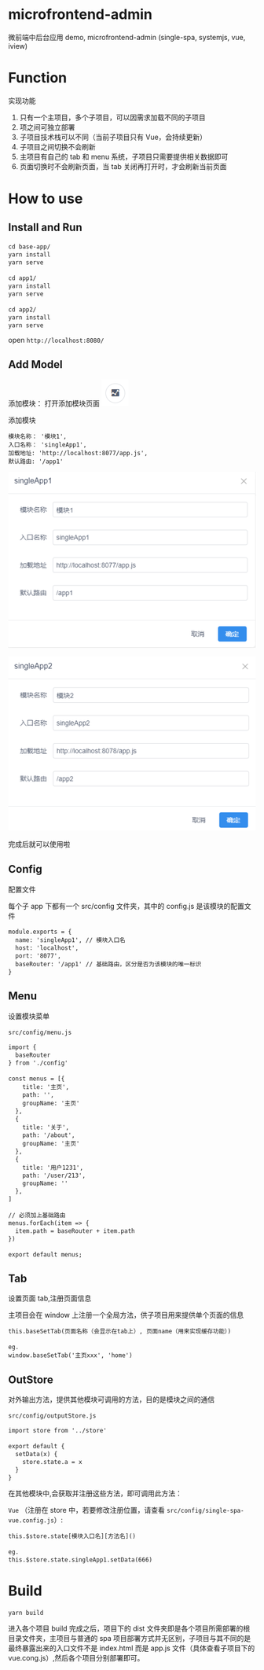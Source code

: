 # microfrontend-admin

微前端中后台应用 demo, microfrontend-admin (single-spa, systemjs, vue, iview)

# Function

实现功能

1. 只有一个主项目，多个子项目，可以因需求加载不同的子项目
2. 项之间可独立部署
3. 子项目技术栈可以不同（当前子项目只有 Vue，会持续更新）
4. 子项目之间切换不会刷新
5. 主项目有自己的 tab 和 menu 系统，子项目只需要提供相关数据即可
6. 页面切换时不会刷新页面，当 tab 关闭再打开时，才会刷新当前页面

# How to use

## Install and Run

```
cd base-app/
yarn install
yarn serve

cd app1/
yarn install
yarn serve

cd app2/
yarn install
yarn serve
```

open `http://localhost:8080/`

## Add Model

添加模块：
打开添加模块页面 ![按钮](https://raw.githubusercontent.com/MarioLuLu7/microfrontend-admin/master/readmeImg/img1.png)

添加模块

```
模块名称： '模块1',
入口名称： 'singleApp1',
加载地址: 'http://localhost:8077/app.js',
默认路由: '/app1'

```

![添加参数](https://raw.githubusercontent.com/MarioLuLu7/microfrontend-admin/master/readmeImg/img2.png)

![添加参数](https://raw.githubusercontent.com/MarioLuLu7/microfrontend-admin/master/readmeImg/img3.png)

完成后就可以使用啦

## Config

配置文件

每个子 app 下都有一个 src/config 文件夹，其中的 config.js 是该模块的配置文件

```
module.exports = {
  name: 'singleApp1', // 模块入口名
  host: 'localhost',
  port: '8077',
  baseRouter: '/app1' // 基础路由，区分是否为该模块的唯一标识
}
```

## Menu

设置模块菜单

`src/config/menu.js`

```
import {
  baseRouter
} from './config'

const menus = [{
    title: '主页',
    path: '',
    groupName: '主页'
  },
  {
    title: '关于',
    path: '/about',
    groupName: '主页'
  },
  {
    title: '用户1231',
    path: '/user/213',
    groupName: ''
  },
]

// 必须加上基础路由
menus.forEach(item => {
  item.path = baseRouter + item.path
})

export default menus;
```

## Tab

设置页面 tab,注册页面信息

主项目会在 window 上注册一个全局方法，供子项目用来提供单个页面的信息

```
this.baseSetTab(页面名称（会显示在tab上）, 页面name（用来实现缓存功能）)

eg.
window.baseSetTab('主页xxx', 'home')
```

## OutStore

对外输出方法，提供其他模块可调用的方法，目的是模块之间的通信

`src/config/outputStore.js`

```
import store from '../store'

export default {
  setData(x) {
    store.state.a = x
  }
}
```

在其他模块中,会获取并注册这些方法，即可调用此方法：

`Vue` （注册在 store 中，若要修改注册位置，请查看 `src/config/single-spa-vue.config.js`）:

```
this.$store.state[模块入口名][方法名]()

eg.
this.$store.state.singleApp1.setData(666)
```

# Build

```
yarn build
```

进入各个项目 build 完成之后，项目下的 dist 文件夹即是各个项目所需部署的根目录文件夹，主项目与普通的 spa 项目部署方式并无区别，子项目与其不同的是最终暴露出来的入口文件不是 index.html 而是 app.js 文件（具体查看子项目下的 vue.cong.js）,然后各个项目分别部署即可。
